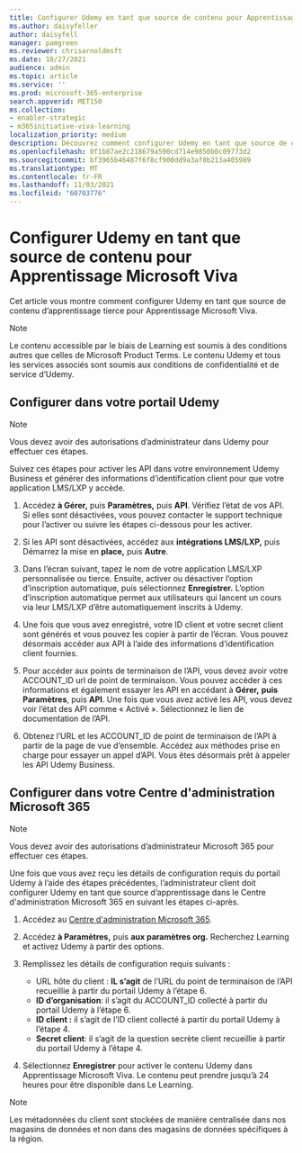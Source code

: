 ```yaml
---
title: Configurer Udemy en tant que source de contenu pour Apprentissage Microsoft Viva
ms.author: daisyfeller
author: daisyfell
manager: pamgreen
ms.reviewer: chrisarnoldmsft
ms.date: 10/27/2021
audience: admin
ms.topic: article
ms.service: ''
ms.prod: microsoft-365-enterprise
search.appverid: MET150
ms.collection:
- enabler-strategic
- m365initiative-viva-learning
localization_priority: medium
description: Découvrez comment configurer Udemy en tant que source de contenu d’apprentissage pour Apprentissage Microsoft Viva.
ms.openlocfilehash: 0f1b87ae2c218679a590cd714e9850b0c09773d2
ms.sourcegitcommit: bf3965b46487f6f8cf900dd9a3af8b213a405989
ms.translationtype: MT
ms.contentlocale: fr-FR
ms.lasthandoff: 11/03/2021
ms.locfileid: "60703776"
---
```

# <a name="configure-udemy-as-a-content-source-for-microsoft-viva-learning"></a>Configurer Udemy en tant que source de contenu pour Apprentissage Microsoft Viva

Cet article vous montre comment configurer Udemy en tant que source de contenu d’apprentissage tierce pour Apprentissage Microsoft Viva.

>[!NOTE]
>Le contenu accessible par le biais de Learning est soumis à des conditions autres que celles de Microsoft Product Terms. Le contenu Udemy et tous les services associés sont soumis aux conditions de confidentialité et de service d’Udemy.

## <a name="configure-in-your-udemy-portal"></a>Configurer dans votre portail Udemy

>[!NOTE]
>Vous devez avoir des autorisations d’administrateur dans Udemy pour effectuer ces étapes.

Suivez ces étapes pour activer les API dans votre environnement Udemy Business et générer des informations d’identification client pour que votre application LMS/LXP y accède.

1. Accédez **à Gérer,** puis **Paramètres,** puis **API**. Vérifiez l’état de vos API. Si elles sont désactivées, vous pouvez contacter le support technique pour l’activer ou suivre les étapes ci-dessous pour les activer.

2. Si les API sont désactivées, accédez aux **intégrations LMS/LXP,** puis Démarrez la mise en **place,** puis **Autre**.

3. Dans l’écran suivant, tapez le nom de votre application LMS/LXP personnalisée ou tierce. Ensuite, activer ou désactiver l’option d’inscription automatique, puis sélectionnez **Enregistrer.** L’option d’inscription automatique permet aux utilisateurs qui lancent un cours via leur LMS/LXP d’être automatiquement inscrits à Udemy.

4. Une fois que vous avez enregistré, votre ID client et votre secret client sont générés et vous pouvez les copier à partir de l’écran. Vous pouvez désormais accéder aux API à l’aide des informations d’identification client fournies.

5. Pour accéder aux points de terminaison de l’API, vous devez avoir votre ACCOUNT_ID url de point de terminaison. Vous pouvez accéder à ces informations et également essayer les API en accédant à **Gérer,** **puis Paramètres**, puis **API**. Une fois que vous avez activé les API, vous devez voir l’état des API comme « Activé ». Sélectionnez le lien de documentation de l’API.

6. Obtenez l’URL et les ACCOUNT_ID de point de terminaison de l’API à partir de la page de vue d’ensemble. Accédez aux méthodes prise en charge pour essayer un appel d’API. Vous êtes désormais prêt à appeler les API Udemy Business.

## <a name="configure-in-your-microsoft-365-admin-center"></a>Configurer dans votre Centre d'administration Microsoft 365

>[!NOTE]
>Vous devez avoir des autorisations d’administrateur Microsoft 365 pour effectuer ces étapes.

Une fois que vous avez reçu les détails de configuration requis du portail Udemy à l’aide des étapes précédentes, l’administrateur client doit configurer Udemy en tant que source d’apprentissage dans le Centre d'administration Microsoft 365 en suivant les étapes ci-après.

1. Accédez au [Centre d'administration Microsoft 365](https://admin.microsoft.com).

2. Accédez **à Paramètres,** puis **aux paramètres org.** Recherchez Learning et activez Udemy à partir des options.

3. Remplissez les détails de configuration requis suivants :

    - URL hôte du client : **IL s’agit** de l’URL du point de terminaison de l’API recueillie à partir du portail Udemy à l’étape 6.
    - **ID d’organisation**: il s’agit du ACCOUNT_ID collecté à partir du portail Udemy à l’étape 6.
    - **ID client :** il s’agit de l’ID client collecté à partir du portail Udemy à l’étape 4.
    - **Secret client**: il s’agit de la question secrète client recueillie à partir du portail Udemy à l’étape 4.

4. Sélectionnez **Enregistrer** pour activer le contenu Udemy dans Apprentissage Microsoft Viva. Le contenu peut prendre jusqu’à 24 heures pour être disponible dans Le Learning.

>[!NOTE]
>Les métadonnées du client sont stockées de manière centralisée dans nos magasins de données et non dans des magasins de données spécifiques à la région.
